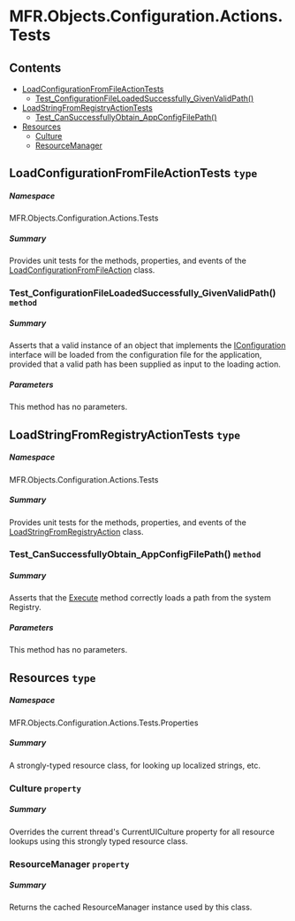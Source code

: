 <a name='assembly'></a>
# MFR.Objects.Configuration.Actions.Tests

## Contents

- [LoadConfigurationFromFileActionTests](#T-MFR-Objects-Configuration-Actions-Tests-LoadConfigurationFromFileActionTests 'MFR.Objects.Configuration.Actions.Tests.LoadConfigurationFromFileActionTests')
  - [Test_ConfigurationFileLoadedSuccessfully_GivenValidPath()](#M-MFR-Objects-Configuration-Actions-Tests-LoadConfigurationFromFileActionTests-Test_ConfigurationFileLoadedSuccessfully_GivenValidPath 'MFR.Objects.Configuration.Actions.Tests.LoadConfigurationFromFileActionTests.Test_ConfigurationFileLoadedSuccessfully_GivenValidPath')
- [LoadStringFromRegistryActionTests](#T-MFR-Objects-Configuration-Actions-Tests-LoadStringFromRegistryActionTests 'MFR.Objects.Configuration.Actions.Tests.LoadStringFromRegistryActionTests')
  - [Test_CanSuccessfullyObtain_AppConfigFilePath()](#M-MFR-Objects-Configuration-Actions-Tests-LoadStringFromRegistryActionTests-Test_CanSuccessfullyObtain_AppConfigFilePath 'MFR.Objects.Configuration.Actions.Tests.LoadStringFromRegistryActionTests.Test_CanSuccessfullyObtain_AppConfigFilePath')
- [Resources](#T-MFR-Objects-Configuration-Actions-Tests-Properties-Resources 'MFR.Objects.Configuration.Actions.Tests.Properties.Resources')
  - [Culture](#P-MFR-Objects-Configuration-Actions-Tests-Properties-Resources-Culture 'MFR.Objects.Configuration.Actions.Tests.Properties.Resources.Culture')
  - [ResourceManager](#P-MFR-Objects-Configuration-Actions-Tests-Properties-Resources-ResourceManager 'MFR.Objects.Configuration.Actions.Tests.Properties.Resources.ResourceManager')

<a name='T-MFR-Objects-Configuration-Actions-Tests-LoadConfigurationFromFileActionTests'></a>
## LoadConfigurationFromFileActionTests `type`

##### Namespace

MFR.Objects.Configuration.Actions.Tests

##### Summary

Provides unit tests for the methods, properties, and events of the
[LoadConfigurationFromFileAction](#T-MFR-Objects-LoadConfigurationFromFileAction 'MFR.Objects.LoadConfigurationFromFileAction')
class.

<a name='M-MFR-Objects-Configuration-Actions-Tests-LoadConfigurationFromFileActionTests-Test_ConfigurationFileLoadedSuccessfully_GivenValidPath'></a>
### Test_ConfigurationFileLoadedSuccessfully_GivenValidPath() `method`

##### Summary

Asserts that a valid instance of an object that implements the
[IConfiguration](#T-MFR-Objects-IConfiguration 'MFR.Objects.IConfiguration')
interface will be loaded from
the configuration file for the application, provided that a valid
path has been supplied as input to the loading action.

##### Parameters

This method has no parameters.

<a name='T-MFR-Objects-Configuration-Actions-Tests-LoadStringFromRegistryActionTests'></a>
## LoadStringFromRegistryActionTests `type`

##### Namespace

MFR.Objects.Configuration.Actions.Tests

##### Summary

Provides unit tests for the methods, properties, and events of the
[LoadStringFromRegistryAction](#T-MFR-Objects-LoadStringFromRegistryAction 'MFR.Objects.LoadStringFromRegistryAction')
class.

<a name='M-MFR-Objects-Configuration-Actions-Tests-LoadStringFromRegistryActionTests-Test_CanSuccessfullyObtain_AppConfigFilePath'></a>
### Test_CanSuccessfullyObtain_AppConfigFilePath() `method`

##### Summary

Asserts that the
[Execute](#M-MFR-Objects-LoadStringFromRegistryAction-Execute 'MFR.Objects.LoadStringFromRegistryAction.Execute')
method
correctly loads a path from the system Registry.

##### Parameters

This method has no parameters.

<a name='T-MFR-Objects-Configuration-Actions-Tests-Properties-Resources'></a>
## Resources `type`

##### Namespace

MFR.Objects.Configuration.Actions.Tests.Properties

##### Summary

A strongly-typed resource class, for looking up localized strings, etc.

<a name='P-MFR-Objects-Configuration-Actions-Tests-Properties-Resources-Culture'></a>
### Culture `property`

##### Summary

Overrides the current thread's CurrentUICulture property for all
  resource lookups using this strongly typed resource class.

<a name='P-MFR-Objects-Configuration-Actions-Tests-Properties-Resources-ResourceManager'></a>
### ResourceManager `property`

##### Summary

Returns the cached ResourceManager instance used by this class.
